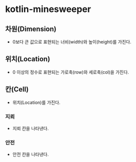 # kotlin-minesweeper

## 차원(Dimension)
- 0보다 큰 값으로 표현되는 너비(width)와 높이(height)를 가진다.

## 위치(Location)
- 0 이상의 정수로 표현되는 가로축(row)와 세로축(col)을 가진다.

## 칸(Cell)
- 위치(Location)를 가진다.

### 지뢰
- 지뢰 칸을 나타낸다.
### 안전
- 안전 칸을 나타낸다.
